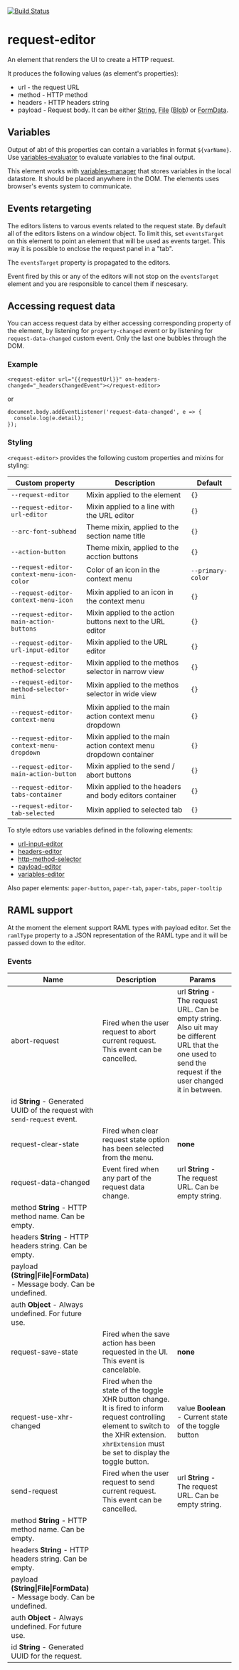 [![Build Status](https://travis-ci.org/advanced-rest-client/request-editor.svg?branch=stage)](https://travis-ci.org/advanced-rest-client/request-editor)  

# request-editor

An element that renders the UI to create a HTTP request.

It produces the following values (as element's properties):
- url - the request URL
- method - HTTP method
- headers - HTTP headers string
- payload - Request body. It can be either [String](https://developer.mozilla.org/en-US/docs/Web/JavaScript/Reference/Global_Objects/String), [File](https://developer.mozilla.org/en-US/docs/Web/API/File) ([Blob](https://developer.mozilla.org/en-US/docs/Web/API/Blob/Blob)) or [FormData](https://developer.mozilla.org/en-US/docs/Web/API/FormData).

## Variables

Output of abt of this properties can contain a variables in format `${varName}`.
Use [variables-evaluator](https://github.com/advanced-rest-client/variables-evaluator)
to evaluate variables to the final output.

This element works with [variables-manager](https://github.com/advanced-rest-client/variables-manager)
that stores variables in the local datastore. It should be placed anywhere in the DOM. The elements
uses browser's events system to communicate.

## Events retargeting

The editors listens to varous events related to the request state. By default
all of the editors listens on a window object. To limit this, set `eventsTarget`
on this element to point an element that will be used as events target.
This way it is possible to enclose the request panel in a "tab".

The `eventsTarget` property is propagated to the editors.

Event fired by this or any of the editors will not stop on the `eventsTarget`
element and you are responsible to cancel them if nescesary.

## Accessing request data

You can access request data by either accessing corresponding property of the
element, by listening for `property-changed` event or by listening for
`request-data-changed` custom event.
Only the last one bubbles through the DOM.

### Example
```
<request-editor url="{{requestUrl}}" on-headers-changed="_headersChangedEvent"></request-editor>
```
or
```
document.body.addEventListener('request-data-changed', e => {
  console.log(e.detail);
});
```

### Styling
`<request-editor>` provides the following custom properties and mixins for styling:

Custom property | Description | Default
----------------|-------------|----------
`--request-editor` | Mixin applied to the element | `{}`
`--request-editor-url-editor` | Mixin applied to a line with the URL editor | `{}`
`--arc-font-subhead` | Theme mixin, applied to the section name title | `{}`
`--action-button` | Theme mixin, applied to the acction buttons | `{}`
`--request-editor-context-menu-icon-color` | Color of an icon in the context menu | `--primary-color`
`--request-editor-context-menu-icon` | Mixin applied to an icon in the context menu | `{}`
`--request-editor-main-action-buttons` | Mixin applied to the action buttons next to the URL editor | `{}`
`--request-editor-url-input-editor` | Mixin applied to the URL editor | `{}`
`--request-editor-method-selector` | Mixin applied to the methos selector in narrow view | `{}`
`--request-editor-method-selector-mini` | Mixin applied to the methos selector in wide view | `{}`
`--request-editor-context-menu` | Mixin applied to the main action context menu dropdown | `{}`
`--request-editor-context-menu-dropdown` | Mixin applied to the main action context menu dropdown container | `{}`
`--request-editor-main-action-button` | Mixin applied to the send / abort buttons | `{}`
`--request-editor-tabs-container` | Mixin applied to the headers and body editors container | `{}`
`--request-editor-tab-selected` | Mixin applied to selected tab | `{}`

To style edtors use variables defined in the following elements:
- [url-input-editor](https://github.com/advanced-rest-client/url-input-editor)
- [headers-editor](https://github.com/advanced-rest-client/headers-editor)
- [http-method-selector](https://github.com/advanced-rest-client/http-method-selector)
- [payload-editor](https://github.com/advanced-rest-client/payload-editor)
- [variables-editor](https://github.com/advanced-rest-client/variables-editor)

Also paper elements: `paper-button`, `paper-tab`, `paper-tabs`, `paper-tooltip`

## RAML support

At the moment the element support RAML types with payload editor.
Set the `ramlType` property to a JSON representation of the RAML type and
it will be passed down to the editor.



### Events
| Name | Description | Params |
| --- | --- | --- |
| abort-request | Fired when the user request to abort current request.  This event can be cancelled. | url **String** - The request URL. Can be empty string. Also uit may be different URL that the one used to send the request if the user changed it in between. |
id **String** - Generated UUID of the request with `send-request` event. |
| request-clear-state | Fired when clear request state option has been selected from the menu. | __none__ |
| request-data-changed | Event fired when any part of the request data change. | url **String** - The request URL. Can be empty string. |
method **String** - HTTP method name. Can be empty. |
headers **String** - HTTP headers string. Can be empty. |
payload **(String&#124;File&#124;FormData)** - Message body. Can be undefined. |
auth **Object** - Always undefined. For future use. |
| request-save-state | Fired when the save action has been requested in the UI. This event is cancelable. | __none__ |
| request-use-xhr-changed | Fired when the state of the toggle XHR button change. It is fired to inform request controlling element to switch to the XHR extension. `xhrExtension` must be set to display the toggle button. | value **Boolean** - Current state of the toggle button |
| send-request | Fired when the user request to send current request.  This event can be cancelled. | url **String** - The request URL. Can be empty string. |
method **String** - HTTP method name. Can be empty. |
headers **String** - HTTP headers string. Can be empty. |
payload **(String&#124;File&#124;FormData)** - Message body. Can be undefined. |
auth **Object** - Always undefined. For future use. |
id **String** - Generated UUID for the request. |
